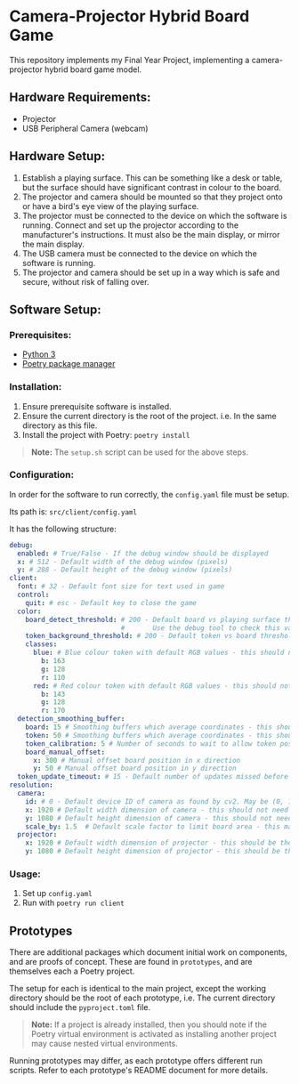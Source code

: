 # Camera-Projector Hybrid Board Game

This repository implements my Final Year Project, implementing a camera-projector hybrid board game model.

## Hardware Requirements:
* Projector
* USB Peripheral Camera (webcam)

## Hardware Setup:
1. Establish a playing surface. This can be something like a desk or table, 
   but the surface should have significant contrast in colour to the board.
2. The projector and camera should be mounted so that they project onto or have a bird's eye view
   of the playing surface.
3. The projector must be connected to the device on which the software is running.
   Connect and set up the projector according to the manufacturer's instructions.
   It must also be the main display, or mirror the main display. 
4. The USB camera must be connected to the device on which the software is running.
5. The projector and camera should be set up in a way which is safe and secure, without risk of falling over.

## Software Setup:

### Prerequisites:
* [Python 3](https://www.python.org/)
* [Poetry package manager](https://python-poetry.org/)

### Installation:
1. Ensure prerequisite software is installed. 
2. Ensure the current directory is the root of the project. i.e. In the same directory as this file.
3. Install the project with Poetry: `poetry install`

> **Note:** The `setup.sh` script can be used for the above steps.

### Configuration:
In order for the software to run correctly, the `config.yaml` file must be setup. 

Its path is: `src/client/config.yaml`

It has the following structure:

```yaml
debug:
  enabled: # True/False - If the debug window should be displayed
  x: # 512 - Default width of the debug window (pixels)
  y: # 288 - Default height of the debug window (pixels)
client:
  font: # 32 - Default font size for text used in game
  control:
    quit: # esc - Default key to close the game
  color:
    board_detect_threshold: # 200 - Default board vs playing surface threshold (0-255). 
                            #       Use the debug tool to check this value is suitable. 
    token_background_threshold: # 200 - Default token vs board threshold (0-255).
    classes:
      blue: # Blue colour token with default RGB values - this should not need to change
        b: 163
        g: 128
        r: 110
      red: # Red colour token with default RGB values - this should not need to change
        b: 143
        g: 128
        r: 170
  detection_smoothing_buffer: 
    board: 15 # Smoothing buffers which average coordinates - this should not need to change
    token: 50 # Smoothing buffers which average coordinates - this should not need to change
    token_calibration: 5 # Number of seconds to wait to allow token position averaging - this should not need to change
    board_manual_offset:
      x: 300 # Manual offset board position in x direction
      y: 50 # Manual offset board position in y direction
  token_update_timeout: # 15 - Default number of updates missed before token is removed
resolution:
  camera:
    id: # 0 - Default device ID of camera as found by cv2. May be (0, 1, 2, ...) If no camera detected, try adding 1
    x: 1920 # Default width dimension of camera - this should not need to change
    y: 1080 # Default height dimension of camera - this should not need to change
    scale_by: 1.5  # Default scale factor to limit board area - this may change if necessary
  projector:
    x: 1920 # Default width dimension of projector - this should be the same as your main display
    y: 1080 # Default height dimension of projector - this should be the same as your main display
```

### Usage:
1. Set up `config.yaml`
2. Run with `poetry run client`

## Prototypes

There are additional packages which document initial work on components, and are proofs of concept. 
These are found in `prototypes`, and are themselves each a Poetry project. 

The setup for each is identical to the main project, except the working directory should be the root of each prototype, 
i.e. The current directory should include the `pyproject.toml` file. 

> **Note:** If a project is already installed, then you should note if the Poetry virtual environment is 
  activated as installing another project may cause nested virtual environments.

Running prototypes may differ, as each prototype offers different run scripts. 
Refer to each prototype's README document for more details.
